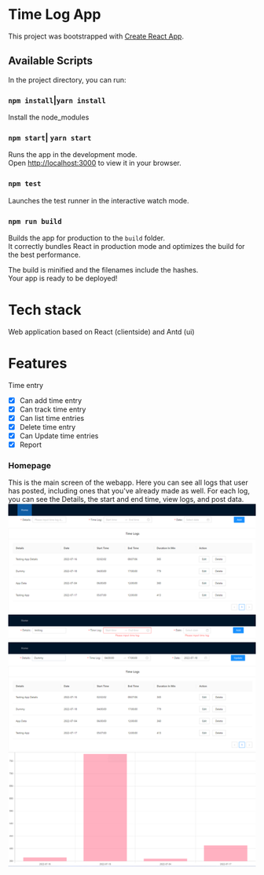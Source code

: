 # Time Log App

This project was bootstrapped with [Create React App](https://github.com/facebook/create-react-app).

## Available Scripts

In the project directory, you can run:

### `npm install`|`yarn install`
Install the node_modules

### `npm start`| `yarn start`
Runs the app in the development mode.\
Open [http://localhost:3000](http://localhost:3000) to view it in your browser.

### `npm test`
Launches the test runner in the interactive watch mode.

### `npm run build`

Builds the app for production to the `build` folder.\
It correctly bundles React in production mode and optimizes the build for the best performance.

The build is minified and the filenames include the hashes.\
Your app is ready to be deployed!


# Tech stack
Web application based on React (clientside) and Antd (ui)

# Features
Time entry
- [x] Can add time entry
- [x] Can track time entry 
- [x] Can list time entries
- [x] Delete time entry
- [x] Can Update time entries
- [x] Report

### Homepage
This is the main screen of the webapp. Here you can see all logs that user has posted, including ones that you've already made as well. For each log, you can see the Details, the start and end time, view logs, and post data.
![Homepage](./readme-images/img1.png)
![Homepage](./readme-images/img2.png)
![Homepage](./readme-images/img3.png)
![Homepage](./readme-images/img4.png)

